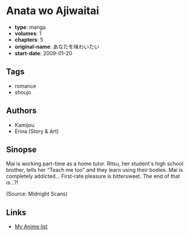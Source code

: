 # Anata wo Ajiwaitai

-   **type**: manga
-   **volumes**: 1
-   **chapters**: 5
-   **original-name**: あなたを味わいたい
-   **start-date**: 2009-01-20

## Tags

-   romance
-   shoujo

## Authors

-   Kamijou
-   Erina (Story & Art)

## Sinopse

Mai is working part-time as a home tutor. Ritsu, her student's high school brother, tells her "Teach me too" and they learn using their bodies. Mai is completely addicted... First-rate pleasure is bittersweet. The end of that is...?!

(Source: Midnight Scans)

## Links

-   [My Anime list](https://myanimelist.net/manga/18186/Anata_wo_Ajiwaitai)
